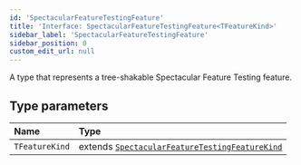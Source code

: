 ```yaml
---
id: 'SpectacularFeatureTestingFeature'
title: 'Interface: SpectacularFeatureTestingFeature<TFeatureKind>'
sidebar_label: 'SpectacularFeatureTestingFeature'
sidebar_position: 0
custom_edit_url: null
---
```


A type that represents a tree-shakable Spectacular Feature Testing feature.

## Type parameters

| Name | Type |
| :-- | :-- |
| `TFeatureKind` | extends [`SpectacularFeatureTestingFeatureKind`](../enums/SpectacularFeatureTestingFeatureKind.md) |
